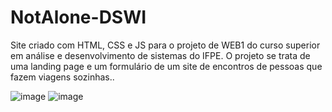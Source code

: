 # NotAlone-DSWI
Site criado com HTML, CSS e JS para o projeto de WEB1 do curso superior em análise e desenvolvimento de sistemas do IFPE. O projeto se trata de uma landing page e um formulário de um site de encontros de pessoas que fazem viagens sozinhas..

![image](https://github.com/estevaoclima05/NotAlone-DSWI/assets/114449915/8761beac-3ad2-416f-bace-2bc8e2efda60) ![image](https://github.com/estevaoclima05/NotAlone-DSWI/assets/114449915/ce50bd10-0aa7-40b0-aea9-7b671de6de42)


